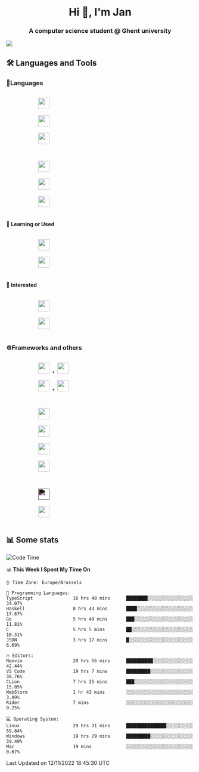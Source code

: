 <h1 align="center">Hi 👋, I'm Jan</h1>
<h3 align="center">A computer science student @ Ghent university</h3>

![](https://komarev.com/ghpvc/?username=NuttyShrimp&style=flat)

<h2>🛠️ Languages and Tools</h2>
<h3>💬Languages</h3>
<div>
    <p>
        <code>
            <img width='30px' src="https://cdn.jsdelivr.net/gh/devicons/devicon/icons/html5/html5-plain.svg">
        </code>
        <code>
            <img width='30px' src="https://cdn.jsdelivr.net/gh/devicons/devicon/icons/sass/sass-original.svg">
        </code>
        <code>
            <img width='30px' src="https://cdn.jsdelivr.net/gh/devicons/devicon/icons/javascript/javascript-plain.svg">
        </code>
    </p>
    <p>
        <code>
            <img width='30px' src="https://cdn.jsdelivr.net/gh/devicons/devicon/icons/typescript/typescript-plain.svg">
        </code>
        <code>
            <img width='30px' src="https://cdn.jsdelivr.net/gh/devicons/devicon/icons/lua/lua-plain-wordmark.svg">
        </code>
        <code>
            <img width='30px' src="https://cdn.jsdelivr.net/gh/devicons/devicon/icons/python/python-original.svg">
        </code>
    </p>
    <h4>🏫 Learning or Used</h4>
    <p>
        <code>
            <img width='30px' src="https://cdn.jsdelivr.net/gh/devicons/devicon/icons/go/go-original-wordmark.svg">
        </code>
        <code>
            <img width='30px' src="https://cdn.jsdelivr.net/gh/devicons/devicon/icons/java/java-original.svg">
        </code>
    </p>
    <h4>💭 Interested</h4>
    <p>
        <code>
            <img width='30px' src="https://cdn.jsdelivr.net/gh/devicons/devicon/icons/csharp/csharp-original.svg">
        </code>
        <code>
            <img width='30px' src="https://cdn.jsdelivr.net/gh/devicons/devicon/icons/rust/rust-plain.svg">
        </code>
    </p>
</div>
<h3>⚙️Frameworks and others</h3>
<div>
    <p>
        <code>
            <img width='30px' src="https://cdn.jsdelivr.net/gh/devicons/devicon/icons/react/react-original.svg"> + <img width='30px' src="https://cdn.jsdelivr.net/gh/devicons/devicon/icons/typescript/typescript-plain.svg">
        </code>
        <code>
            <img width='30px' src="https://cdn.jsdelivr.net/gh/devicons/devicon/icons/vuejs/vuejs-original.svg"> + <img width='30px' src="https://cdn.jsdelivr.net/gh/devicons/devicon/icons/typescript/typescript-plain.svg">
        </code>
    </p>
    <p>
        <code>
            <img width='30px' src="https://cdn.jsdelivr.net/gh/devicons/devicon/icons/nodejs/nodejs-plain.svg">
        </code>
        <code>
            <img width='30px' src="https://cdn.jsdelivr.net/gh/devicons/devicon/icons/mysql/mysql-original.svg">
        </code>
        <code>
            <img width='30px' src="https://cdn.jsdelivr.net/gh/devicons/devicon/icons/postgresql/postgresql-original.svg">
        </code>
        <code>
            <img width='30px' src="https://cdn.jsdelivr.net/gh/devicons/devicon/icons/docker/docker-original.svg">
        </code>
    </p>
        <code>
            <img width='30px' style='filter:invert(1)' src="https://simpleicons.org/icons/intellijidea.svg">
        </code>
        <code>
            <img width='30px' src="https://cdn.jsdelivr.net/gh/devicons/devicon/icons/vscode/vscode-original.svg">
        </code>
    <p>
</div>

<h2>📊 Some stats</h2>

<!--START_SECTION:waka-->
![Code Time](http://img.shields.io/badge/Code%20Time-2%2C022%20hrs%2046%20mins-blue)

📊 **This Week I Spent My Time On** 

```text
⌚︎ Time Zone: Europe/Brussels

💬 Programming Languages: 
TypeScript               16 hrs 48 mins      ████████░░░░░░░░░░░░░░░░░   34.07% 
Haskell                  8 hrs 43 mins       ████░░░░░░░░░░░░░░░░░░░░░   17.67% 
Go                       5 hrs 49 mins       ███░░░░░░░░░░░░░░░░░░░░░░   11.81% 
C                        5 hrs 5 mins        ██░░░░░░░░░░░░░░░░░░░░░░░   10.31% 
JSON                     3 hrs 17 mins       █░░░░░░░░░░░░░░░░░░░░░░░░   6.69%

🔥 Editors: 
Neovim                   20 hrs 56 mins      ██████████░░░░░░░░░░░░░░░   42.44% 
VS Code                  19 hrs 7 mins       █████████░░░░░░░░░░░░░░░░   38.76% 
CLion                    7 hrs 25 mins       ███░░░░░░░░░░░░░░░░░░░░░░   15.05% 
WebStorm                 1 hr 43 mins        ░░░░░░░░░░░░░░░░░░░░░░░░░   3.49% 
Rider                    7 mins              ░░░░░░░░░░░░░░░░░░░░░░░░░   0.25%

💻 Operating System: 
Linux                    29 hrs 31 mins      ███████████████░░░░░░░░░░   59.84% 
Windows                  19 hrs 29 mins      █████████░░░░░░░░░░░░░░░░   39.49% 
Mac                      19 mins             ░░░░░░░░░░░░░░░░░░░░░░░░░   0.67%

```


 Last Updated on 12/11/2022 18:45:30 UTC
<!--END_SECTION:waka-->